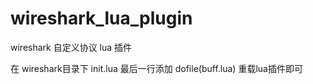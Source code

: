 # wireshark_lua_plugin
wireshark 自定义协议 lua 插件

在 wireshark目录下 init.lua 最后一行添加 dofile(buff.lua) 重载lua插件即可
